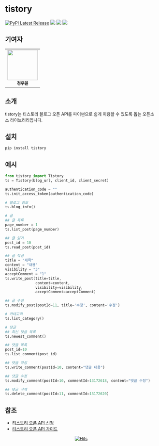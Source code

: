 # tistory

[![PyPI Latest Release](https://img.shields.io/pypi/v/pykakao.svg)](https://pypi.org/project/pykakao/)
![](https://img.shields.io/badge/python-3.8-blue.svg)
![](https://img.shields.io/badge/requests-2.28.1-red.svg)
![](https://img.shields.io/badge/api-tistory-green.svg)


## 기여자

<div align="center">
    <table>
    <tr>
        <td align="center">
            <a href="https://github.com/wooiljeong">
            <img src="https://avatars.githubusercontent.com/u/38076110?v=4" width="100px;" alt=""/><br />
            <sub><b>정우일</b></sub></a><br />
        </td>
    </tr>
    </table>
</div>


## 소개

tistory는 티스토리 블로그 오픈 API를 파이썬으로 쉽게 이용할 수 있도록 돕는 오픈소스 라이브러리입니다. 


## 설치

```bash
pip install tistory
```

## 예시

```python
from tistory import Tistory
ts = Tistory(blog_url, client_id, client_secret)

authentication_code = ""
ts.init_access_token(authentication_code)

# 블로그 정보
ts.blog_info()

# 글
## 글 목록
page_number = 1
ts.list_post(page_number)

## 글 읽기
post_id = 10
ts.read_post(post_id)

## 글 작성
title = "제목"
content = "내용"
visibility = "3"
acceptComment = "1"
ts.write_post(title=title, 
              content=content, 
              visibility=visibility, 
              acceptComment=acceptComment)

## 글 수정
ts.modify_post(postId=11, title='수정', content='수정')

# 카테고리
ts.list_category()

# 댓글
## 최신 댓글 목록
ts.newest_comment()

## 댓글 목록
post_id=10
ts.list_comment(post_id)

## 댓글 작성
ts.write_comment(postId=10, content="댓글 내용")

## 댓글 수정
ts.modify_comment(postId=10, commentId=13172618, content="댓글 수정")

## 댓글 삭제
ts.delete_comment(postId=11, commentId=13172620)
```


## 참조

- [티스토리 오픈 API 신청](https://www.tistory.com/guide/api/manage/register)
- [티스토리 오픈 API 가이드](https://tistory.github.io/document-tistory-apis/)


<div align=center>

[![Hits](https://hits.seeyoufarm.com/api/count/incr/badge.svg?url=https%3A%2F%2Fgithub.com%2Fwooiljeong%2Ftistory&count_bg=%23FF6666&title_bg=%23555555&icon=&icon_color=%23E7E7E7&title=hits&edge_flat=false)](https://hits.seeyoufarm.com)

</div>
